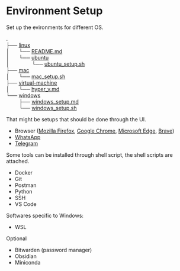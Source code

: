 # Environment Setup

Set up the evironments for different OS.

.  
├── [linux](linux/)  
│    └── [README.md](linux/README.md)  
│    └── [ubuntu](linux/ubuntu/)  
│         └── [ubuntu_setup.sh](linux/ubuntu_setup.sh)  
├── [mac](mac/)  
│    └── [mac_setup.sh](mac/mac_setup.sh)  
├── [virtual-machine](virtual-machine/)  
│    └── [hyper_v.md](virtual-machine/hyper_v.md)  
└── [windows](windows/)  
      ├── [windows_setup.md](windows/windows_setup.md)  
      └── [windows_setup.sh](windows/windows_setup.sh)


That might be setups that should be done through the UI.
- Browser ([Mozilla Firefox](https://www.mozilla.org/en-US/firefox/new/), [Google Chrome](https://www.google.com/chrome/), [Microsoft Edge](https://www.microsoft.com/en-us/edge/download/), [Brave](https://brave.com/download/))
- [WhatsApp](https://www.whatsapp.com/download)
- [Telegram](https://desktop.telegram.org/)

Some tools can be installed through shell script, the shell scripts are attached.
- Docker
- Git
- Postman
- Python
- SSH
- VS Code


Softwares specific to Windows:
- WSL

Optional
- Bitwarden (password manager)
- Obsidian
- Miniconda




